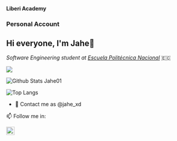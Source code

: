#### Liberi Academy

### Personal Account

## Hi everyone, I'm Jahe👋

*Software Engineering student at [Escuela Politécnica Nacional](https://www.epn.edu.ec)* 🇪🇨


![](https://visitor-badge.glitch.me/badge?page_id=Jahe01.Jahe01)
<br />

![Github Stats Jahe01](https://github-readme-stats.vercel.app/api?username=Jahe01&count_private=true,issues&show_icons=true&show_owner=true&theme=tokyonight)


![Top Langs](https://github-readme-stats.vercel.app/api/top-langs?username=Jahe01&layout=compact&theme=tokyonight&langs_count=10)



- 💬 Contact me as @jahe_xd

📫 Follow me in: 

<span>
 <a href="https://www.instagram.com/jahe_xd/">
    <img align="left" alt="Jois01| Instagram" width="22px" src="https://cdn.jsdelivr.net/npm/simple-icons@v3/icons/instagram.svg" />
  
</span> 
